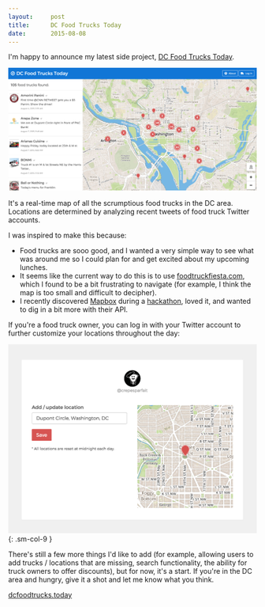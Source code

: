 ```yaml
---
layout:     post
title:      DC Food Trucks Today
date:       2015-08-08
---
```


I'm happy to announce my latest side project, [DC Food Trucks Today][dcftt].

![DC Food Trucks Today](/assets/img/writing/dcfoodtrucks1.png)

It's a real-time map of all the scrumptious food trucks in the DC area.
Locations are determined by analyzing recent tweets of food truck Twitter
accounts.

I was inspired to make this because:

* Food trucks are sooo good, and I wanted a very simple way to see what was
  around me so I could plan for and get excited about my upcoming lunches.
* It seems like the current way to do this is to use [foodtruckfiesta.com][fff],
  which I found to be a bit frustrating to navigate (for example, I think the
  map is too small and difficult to decipher).
* I recently discovered [Mapbox][mapbox] during a [hackathon][hackathon], loved
  it, and wanted to dig in a bit more with their API.

If you're a food truck owner, you can log in with your Twitter account to
further customize your locations throughout the day:

![DC Food Trucks Today](/assets/img/writing/dcfoodtrucks2.png){: .sm-col-9 }

There's still a few more things I'd like to add (for example, allowing users to
add trucks / locations that are missing, search functionality, the ability for
truck owners to offer discounts), but for now, it's a start. If you're in the DC
area and hungry, give it a shot and let me know what you think.

[dcfoodtrucks.today][dcftt]

[dcftt]: http://www.dcfoodtrucks.today
[fff]: http://foodtruckfiesta.com/
[mapbox]: https://www.mapbox.com/
[hackathon]: http://www.brendansudol.com/posts/hackforchange/
